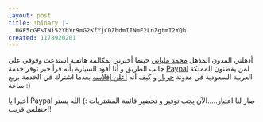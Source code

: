 ```yaml
---
layout: post
title: !binary |-
  UGF5cGFsINi52YbYr9mG2KfYjCDZhdmIINmF2LnZgtmI2YQh
created: 1178920201
---
```

أذهلني المدون المذهل <a href="http://mohamed.milyani.com">محمد ملياني</a> حينما أخبرني بمكالمة هاتفية استدعت وقوفي على جانب الطريق و أنا أقود السيارة بأنه قرأ خبر توفر خدمة <a href="http://www.paypal.com/">Paypal</a> لمن يقطنون المملكة العربية السعودية في مدونة <a href="http://herbaz.com/archives/2007/05/11/293/">حرباز</a> و كيف أنه <a href="http://mohamed.milyani.com/mohamed/iPod/iTunes/mac/MiLyAnI/2007/05/11/630/">أعلن إفلاسه</a> بعدما اشترك في الخدمة بربع ساعة :)

أخيرا يا Paypal صار لنا اعتبار.....الآن يجب توفير و تحضير قائمة المشتريات :) الله يستر حنفلس قريب!!
